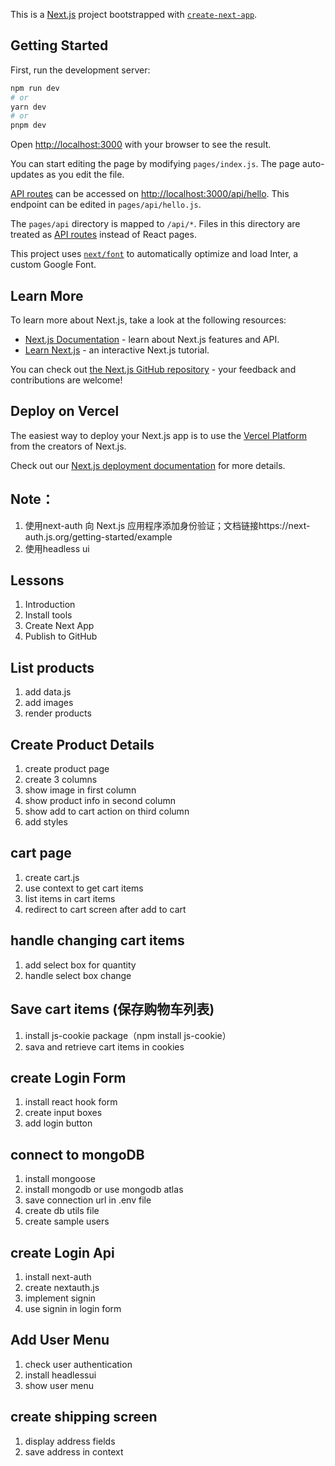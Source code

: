 This is a [Next.js](https://nextjs.org/) project bootstrapped with [`create-next-app`](https://github.com/vercel/next.js/tree/canary/packages/create-next-app).

## Getting Started

First, run the development server:

```bash
npm run dev
# or
yarn dev
# or
pnpm dev
```

Open [http://localhost:3000](http://localhost:3000) with your browser to see the result.

You can start editing the page by modifying `pages/index.js`. The page auto-updates as you edit the file.

[API routes](https://nextjs.org/docs/api-routes/introduction) can be accessed on [http://localhost:3000/api/hello](http://localhost:3000/api/hello). This endpoint can be edited in `pages/api/hello.js`.

The `pages/api` directory is mapped to `/api/*`. Files in this directory are treated as [API routes](https://nextjs.org/docs/api-routes/introduction) instead of React pages.

This project uses [`next/font`](https://nextjs.org/docs/basic-features/font-optimization) to automatically optimize and load Inter, a custom Google Font.

## Learn More

To learn more about Next.js, take a look at the following resources:

- [Next.js Documentation](https://nextjs.org/docs) - learn about Next.js features and API.
- [Learn Next.js](https://nextjs.org/learn) - an interactive Next.js tutorial.

You can check out [the Next.js GitHub repository](https://github.com/vercel/next.js/) - your feedback and contributions are welcome!

## Deploy on Vercel

The easiest way to deploy your Next.js app is to use the [Vercel Platform](https://vercel.com/new?utm_medium=default-template&filter=next.js&utm_source=create-next-app&utm_campaign=create-next-app-readme) from the creators of Next.js.

Check out our [Next.js deployment documentation](https://nextjs.org/docs/deployment) for more details.

## Note：
1. 使用next-auth 向 Next.js 应用程序添加身份验证；文档链接https://next-auth.js.org/getting-started/example
2. 使用headless ui 

## Lessons
1. Introduction
2. Install tools
3. Create Next App
4. Publish to GitHub

## List products
1. add data.js
2. add images
3. render products

## Create Product Details
1. create product page
2. create 3 columns
3. show image in first column
4. show product info in second column
5. show add to cart action on third column
6. add styles

## cart page
1. create cart.js
2. use context to get cart items
3. list items in cart items
4. redirect to cart screen after add to cart

## handle changing cart items
1. add select box for quantity
2. handle select box change

## Save cart items (保存购物车列表)
1. install js-cookie package（npm install js-cookie）
2. sava and retrieve cart items in cookies

## create Login Form
1. install react hook form
2. create input boxes
3. add login button

## connect to mongoDB
1. install mongoose
2. install mongodb or use mongodb atlas
3. save connection url in .env file
4. create db utils file
5. create sample users


## create Login Api
1. install next-auth
2. create nextauth.js
3. implement signin
4. use signin in login form

## Add User Menu
1. check user authentication
2. install headlessui
3. show user menu

## create shipping screen
1. display address fields
2. save address in context